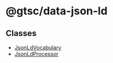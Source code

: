 # @gtsc/data-json-ld

## Classes

- [JsonLdVocabulary](classes/JsonLdVocabulary.md)
- [JsonLdProcessor](classes/JsonLdProcessor.md)

